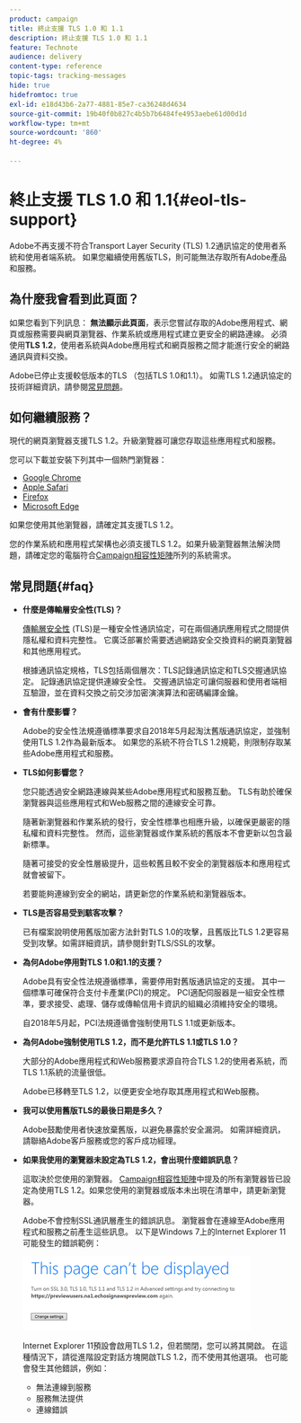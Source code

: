 ```yaml
---
product: campaign
title: 終止支援 TLS 1.0 和 1.1
description: 終止支援 TLS 1.0 和 1.1
feature: Technote
audience: delivery
content-type: reference
topic-tags: tracking-messages
hide: true
hidefromtoc: true
exl-id: e18d43b6-2a77-4881-85e7-ca36248d4634
source-git-commit: 19b40f0b827c4b5b7b6484fe4953aebe61d00d1d
workflow-type: tm+mt
source-wordcount: '860'
ht-degree: 4%

---
```


# 終止支援 TLS 1.0 和 1.1{#eol-tls-support}



Adobe不再支援不符合Transport Layer Security (TLS) 1.2通訊協定的使用者系統和使用者端系統。 如果您繼續使用舊版TLS，則可能無法存取所有Adobe產品和服務。

## 為什麼我會看到此頁面？

如果您看到下列訊息： **無法顯示此頁面**，表示您嘗試存取的Adobe應用程式、網頁或服務需要與網頁瀏覽器、作業系統或應用程式建立更安全的網路連線。 必須使用&#x200B;**TLS 1.2**，使用者系統與Adobe應用程式和網頁服務之間才能進行安全的網路通訊與資料交換。

Adobe已停止支援較低版本的TLS （包括TLS 1.0和1.1）。 如需TLS 1.2通訊協定的技術詳細資訊，請參閱[常見問題](#faq)。

## 如何繼續服務？

現代的網頁瀏覽器支援TLS 1.2。升級瀏覽器可讓您存取這些應用程式和服務。

您可以下載並安裝下列其中一個熱門瀏覽器：

* [Google Chrome](https://www.google.com/chrome/)
* [Apple Safari](https://www.apple.com/safari/)
* [Firefox](https://www.mozilla.org/en-US/firefox/new/)
* [Microsoft Edge](https://www.microsoft.com/en-us/edge)

如果您使用其他瀏覽器，請確定其支援TLS 1.2。

您的作業系統和應用程式架構也必須支援TLS 1.2。如果升級瀏覽器無法解決問題，請確定您的電腦符合[&#x200B; Campaign相容性矩陣](../../rn/using/compatibility-matrix.md)所列的系統需求。

## 常見問題{#faq}

* **什麼是傳輸層安全性(TLS)？**

  [傳輸層安全性](https://en.wikipedia.org/wiki/Transport_Layer_Security) (TLS)是一種安全性通訊協定，可在兩個通訊應用程式之間提供隱私權和資料完整性。 它廣泛部署於需要透過網路安全交換資料的網頁瀏覽器和其他應用程式。

  根據通訊協定規格，TLS包括兩個層次：TLS記錄通訊協定和TLS交握通訊協定。 記錄通訊協定提供連線安全性。 交握通訊協定可讓伺服器和使用者端相互驗證，並在資料交換之前交涉加密演演算法和密碼編譯金鑰。

* **會有什麼影響？**

  Adobe的安全性法規遵循標準要求自2018年5月起淘汰舊版通訊協定，並強制使用TLS 1.2作為最新版本。 如果您的系統不符合TLS 1.2規範，則限制存取某些Adobe應用程式和服務。

* **TLS如何影響您？**

  您只能透過安全網路連線與某些Adobe應用程式和服務互動。 TLS有助於確保瀏覽器與這些應用程式和Web服務之間的連線安全可靠。

  隨著新瀏覽器和作業系統的發行，安全性標準也相應升級，以確保更嚴密的隱私權和資料完整性。 然而，這些瀏覽器或作業系統的舊版本不會更新以包含最新標準。

  隨著可接受的安全性層級提升，這些較舊且較不安全的瀏覽器版本和應用程式就會被留下。

  若要能夠連線到安全的網站，請更新您的作業系統和瀏覽器版本。

* **TLS是否容易受到駭客攻擊？**

  已有檔案說明使用舊版加密方法針對TLS 1.0的攻擊，且舊版比TLS 1.2更容易受到攻擊。如需詳細資訊，請參閱針對TLS/SSL的攻擊。

* **為何Adobe停用對TLS 1.0和1.1的支援？**

  Adobe具有安全性法規遵循標準，需要停用對舊版通訊協定的支援。 其中一個標準可確保符合支付卡產業(PCI)的規定。 PCI適配伺服器是一組安全性標準，要求接受、處理、儲存或傳輸信用卡資訊的組織必須維持安全的環境。

  自2018年5月起，PCI法規遵循會強制使用TLS 1.1或更新版本。

* **為何Adobe強制使用TLS 1.2，而不是允許TLS 1.1或TLS 1.0？**

  大部分的Adobe應用程式和Web服務要求源自符合TLS 1.2的使用者系統，而TLS 1.1系統的流量很低。

  Adobe已移轉至TLS 1.2，以便更安全地存取其應用程式和Web服務。

* **我可以使用舊版TLS的最後日期是多久？**

  Adobe鼓勵使用者快速放棄舊版，以避免暴露於安全漏洞。 如需詳細資訊，請聯絡Adobe客戶服務或您的客戶成功經理。

* **如果我使用的瀏覽器未設定為TLS 1.2，會出現什麼錯誤訊息？**

  這取決於您使用的瀏覽器。 [Campaign相容性矩陣](../../rn/using/compatibility-matrix.md)中提及的所有瀏覽器皆已設定為使用TLS 1.2。如果您使用的瀏覽器或版本未出現在清單中，請更新瀏覽器。

  Adobe不會控制SSL通訊層產生的錯誤訊息。 瀏覽器會在連線至Adobe應用程式和服務之前產生這些訊息。 以下是Windows 7上的Internet Explorer 11可能發生的錯誤範例：

  ![](assets/do-not-translate/page-not-displayed.png)

  Internet Explorer 11預設會啟用TLS 1.2，但若關閉，您可以將其開啟。 在這種情況下，請從進階設定對話方塊開啟TLS 1.2，而不使用其他選項。 也可能會發生其他錯誤，例如：

   * 無法連線到服務
   * 服務無法提供
   * 連線錯誤
